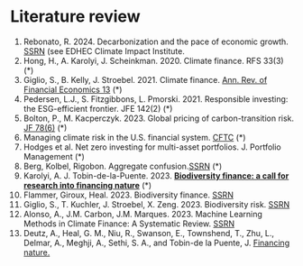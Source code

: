 # Literature review

1. Rebonato, R. 2024. Decarbonization and the pace of economic growth. [SSRN](https://papers.ssrn.com/sol3/papers.cfm?abstract_id=4804183) (see EDHEC Climate Impact Institute.
2. Hong, H., A. Karolyi, J. Scheinkman. 2020. Climate finance. RFS 33(3) (*)
3. Giglio, S., B. Kelly, J. Stroebel. 2021. Climate finance. [Ann. Rev. of Financial Economics 13](https://www.annualreviews.org/content/journals/10.1146/annurev-financial-102620-103311) (*)
4. Pedersen, L.J., S. Fitzgibbons, L. Pmorski. 2021. Responsible investing: the ESG-efficient frontier. JFE 142(2) (*)
5. Bolton, P., M. Kacperczyk. 2023. Global pricing of carbon-transition risk. [JF 78(6)](https://onlinelibrary.wiley.com/doi/full/10.1111/jofi.13272) (*)
6. Managing climate risk in the U.S. financial system. [CFTC](https://www.bing.com/ck/a?!&&p=d4f476bd5e367614JmltdHM9MTcxODc1NTIwMCZpZ3VpZD0zMTAwYjQ0NC0xYjY4LTY2ZDktMDUwMS1hNzk0MWEyZDY3OTMmaW5zaWQ9NTIyNA&ptn=3&ver=2&hsh=3&fclid=3100b444-1b68-66d9-0501-a7941a2d6793&psq=managing+climate+finance+risk+cftc&u=a1aHR0cHM6Ly93d3cuY2Z0Yy5nb3Yvc2l0ZXMvZGVmYXVsdC9maWxlcy8yMDIwLTA5LzktOS0yMCUyMFJlcG9ydCUyMG9mJTIwdGhlJTIwU3ViY29tbWl0dGVlJTIwb24lMjBDbGltYXRlLVJlbGF0ZWQlMjBNYXJrZXQlMjBSaXNrJTIwLSUyME1hbmFnaW5nJTIwQ2xpbWF0ZSUyMFJpc2slMjBpbiUyMHRoZSUyMFUuUy4lMjBGaW5hbmNpYWwlMjBTeXN0ZW0lMjBmb3IlMjBwb3N0aW5nLnBkZg&ntb=1) (*)
7. Hodges et al. Net zero investing for multi-asset portfolios. J. Portfolio Management (*)
8. Berg, Kolbel, Rigobon. Aggregate confusion.[SSRN](https://papers.ssrn.com/sol3/papers.cfm?abstract_id=3438533) (*)
9. Karolyi, A. J. Tobin-de-la-Puente. 2023. [__Biodiversity finance: a call for research into financing nature__](https://papers.ssrn.com/sol3/papers.cfm?abstract_id=4142813) (*)
10. Flammer, Giroux, Heal. 2023. Biodiversity finance. [SSRN](https://papers.ssrn.com/sol3/papers.cfm?abstract_id=4379451)
11. Giglio, S., T. Kuchler, J. Stroebel, X. Zeng. 2023. Biodiversity risk. [SSRN](https://papers.ssrn.com/sol3/papers.cfm?abstract_id=4410107)
12. Alonso, A., J.M. Carbon, J.M. Marques. 2023. Machine Learning Methods in Climate Finance: A Systematic Review. [SSRN](https://papers.ssrn.com/sol3/papers.cfm?abstract_id=4352569)
13. Deutz, A., Heal, G. M., Niu, R., Swanson, E., Townshend, T., Zhu, L., Delmar, A., Meghji, A., Sethi, S. A., and Tobin-de la Puente, J. [Financing nature.](https://financingnature.atkinson.cornell.edu/)

